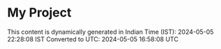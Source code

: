 # My Project

This content is dynamically generated in Indian Time (IST): 2024-05-05 22:28:08 IST
Converted to UTC: 2024-05-05 16:58:08 UTC
